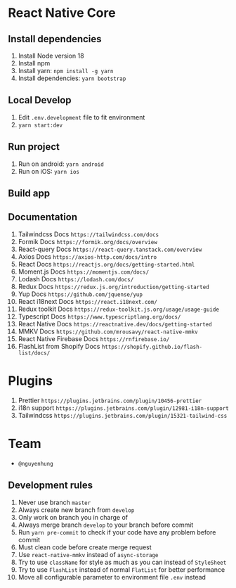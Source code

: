 # React Native Core

## Install dependencies

1. Install Node version 18
2. Install npm
3. Install yarn: `npm install -g yarn`
4. Install dependencies: `yarn bootstrap`

## Local Develop

1. Edit `.env.development` file to fit environment
2. `yarn start:dev`

## Run project

1. Run on android: ```yarn android```
2. Run on iOS: ```yarn ios```

## Build app

## Documentation

1. Tailwindcss Docs `https://tailwindcss.com/docs`
2. Formik Docs `https://formik.org/docs/overview`
3. React-query Docs `https://react-query.tanstack.com/overview`
4. Axios Docs `https://axios-http.com/docs/intro`
5. React Docs `https://reactjs.org/docs/getting-started.html`
6. Moment.js Docs `https://momentjs.com/docs/`
7. Lodash Docs `https://lodash.com/docs/`
8. Redux Docs `https://redux.js.org/introduction/getting-started`
9. Yup Docs `https://github.com/jquense/yup`
10. React i18next Docs `https://react.i18next.com/`
11. Redux toolkit Docs `https://redux-toolkit.js.org/usage/usage-guide`
12. Typescript Docs `https://www.typescriptlang.org/docs/`
13. React Native Docs `https://reactnative.dev/docs/getting-started`
14. MMKV Docs `https://github.com/mrousavy/react-native-mmkv`
15. React Native Firebase Docs `https://rnfirebase.io/`
16. FlashList from Shopify Docs `https://shopify.github.io/flash-list/docs/`

# Plugins

1. Prettier `https://plugins.jetbrains.com/plugin/10456-prettier`
2. i18n support `https://plugins.jetbrains.com/plugin/12981-i18n-support`
3. Tailwindcss `https://plugins.jetbrains.com/plugin/15321-tailwind-css`

# Team

- `@nguyenhung`

## Development rules

1. Never use branch `master`
2. Always create new branch from `develop`
3. Only work on branch you in charge of
4. Always merge branch `develop` to your branch before commit
5. Run `yarn pre-commit` to check if your code have any problem before commit
6. Must clean code before create merge request
7. Use `react-native-mmkv` instead of `async-storage`
8. Try to use `className` for style as much as you can instead of `StyleSheet`
9. Try to use `FlashList` instead of normal `FlatList` for better performance
10. Move all configurable parameter to environment file `.env` instead
